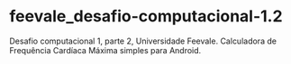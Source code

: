 # feevale_desafio-computacional-1.2
 Desafio computacional 1, parte 2, Universidade Feevale. Calculadora de Frequência Cardíaca Máxima simples para Android.
